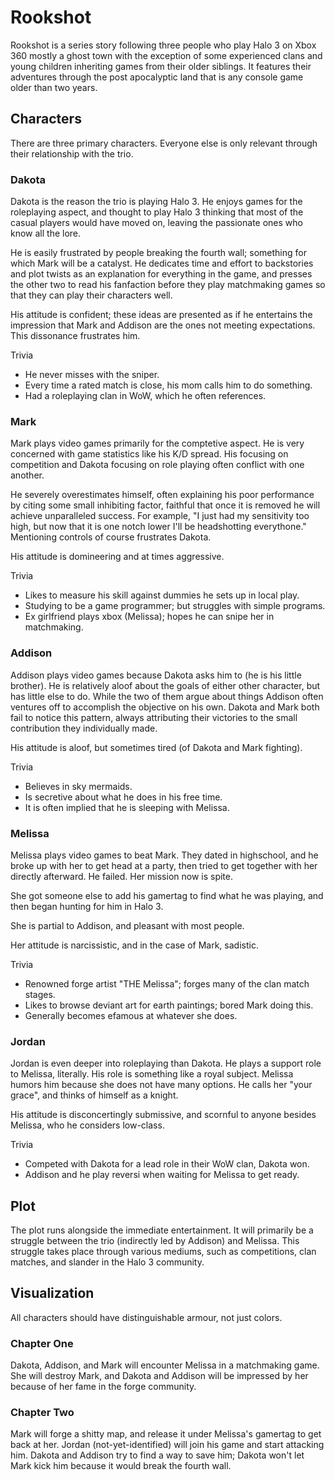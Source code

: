 # Rookshot

Rookshot is a series story following three people who play Halo 3 on Xbox 360 mostly a ghost town with the exception of some experienced clans and young children inheriting games from their older siblings. It features their adventures through the post apocalyptic land that is any console game older than two years.

## Characters

There are three primary characters. Everyone else is only relevant through their relationship with the trio.

### Dakota

Dakota is the reason the trio is playing Halo 3. He enjoys games for the roleplaying aspect, and thought to play Halo 3 thinking that most of the casual players would have moved on, leaving the passionate ones who know all the lore.

He is easily frustrated by people breaking the fourth wall; something for which Mark will be a catalyst. He dedicates time and effort to backstories and plot twists as an explanation for everything in the game, and presses the other two to read his fanfaction before they play matchmaking games so that they can play their characters well.

His attitude is confident; these ideas are presented as if he entertains the impression that Mark and Addison are the ones not meeting expectations. This dissonance frustrates him.

Trivia

 * He never misses with the sniper.
 * Every time a rated match is close, his mom calls him to do something.
 * Had a roleplaying clan in WoW, which he often references.

### Mark

Mark plays video games primarily for the comptetive aspect. He is very concerned with game statistics like his K/D spread. His focusing on competition and Dakota focusing on role playing often conflict with one another.

He severely overestimates himself, often explaining his poor performance by citing some small inhibiting factor, faithful that once it is removed he will achieve unparalleled success. For example, "I just had my sensitivity too high, but now that it is one notch lower I'll be headshotting everythone." Mentioning controls of course frustrates Dakota.

His attitude is domineering and at times aggressive.

Trivia

 * Likes to measure his skill against dummies he sets up in local play.
 * Studying to be a game programmer; but struggles with simple programs.
 * Ex girlfriend plays xbox (Melissa); hopes he can snipe her in matchmaking.

### Addison

Addison plays video games because Dakota asks him to (he is his little brother). He is relatively aloof about the goals of either other character, but has little else to do. While the two of them argue about things Addison often ventures off to accomplish the objective on his own. Dakota and Mark both fail to notice this pattern, always attributing their victories to the small contribution they individually made.

His attitude is aloof, but sometimes tired (of Dakota and Mark fighting).

Trivia

 * Believes in sky mermaids.
 * Is secretive about what he does in his free time.
 * It is often implied that he is sleeping with Melissa.

### Melissa

Melissa plays video games to beat Mark. They dated in highschool, and he broke up with her to get head at a party, then tried to get together with her directly afterward. He failed. Her mission now is spite.

She got someone else to add his gamertag to find what he was playing, and then began hunting for him in Halo 3.

She is partial to Addison, and pleasant with most people.

Her attitude is narcissistic, and in the case of Mark, sadistic.

Trivia

 * Renowned forge artist "THE Melissa"; forges many of the clan match stages.
 * Likes to browse deviant art for earth paintings; bored Mark doing this.
 * Generally becomes efamous at whatever she does.

### Jordan

Jordan is even deeper into roleplaying than Dakota. He plays a support role to Melissa, literally. His role is something like a royal subject. Melissa humors him because she does not have many options. He calls her "your grace", and  thinks of himself as a knight.

His attitude is disconcertingly submissive, and scornful to anyone besides Melissa, who he considers low-class.

Trivia

 * Competed with Dakota for a lead role in their WoW clan, Dakota won.
 * Addison and he play reversi when waiting for Melissa to get ready.

## Plot

The plot runs alongside the immediate entertainment. It will primarily be a struggle between the trio (indirectly led by Addison) and Melissa. This struggle takes place through various mediums, such as competitions, clan matches, and slander in the Halo 3 community.

## Visualization

All characters should have distinguishable armour, not just colors.

### Chapter One

Dakota, Addison, and Mark will encounter Melissa in a matchmaking game. She will destroy Mark, and Dakota and Addison will be impressed by her because of her fame in the forge community.

### Chapter Two

Mark will forge a shitty map, and release it under Melissa's gamertag to get back at her. Jordan (not-yet-identified) will join his game and start attacking him. Dakota and Addison try to find a way to save him; Dakota won't let Mark kick him because it would break the fourth wall.